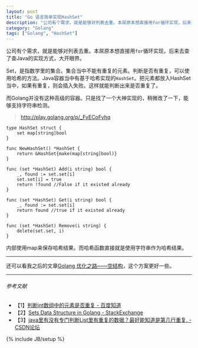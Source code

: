 ```yaml
---
layout: post
title: "Go 语言简单实现HashSet"
description: "公司有个需求，就是能够对列表去重。本屌原本想直接用for循环实现，后来去查了查Java的实现方式，大开眼界。"
category: "Golang"
tags: ["Golang", "HashSet"]
---
```


公司有个需求，就是能够对列表去重。本屌原本想直接用`for`循环实现，后来去查了查Java的实现方式，大开眼界。

Set，是指数学里的集合。集合当中不能有重复的元素。判断是否有重复，可以使用哈希的方法。Java容器当中有基于哈希实现的`HashSet`。把元素都放入HashSet当中，如果有重复，则会插入失败。这样就能判断出来是否重复了。

而Golang并没有这种高级的容器。只是找了一个大神实现的，稍微改了一下，能够支持字符串检测。

> http://play.golang.org/p/_FvECoFvhq

	type HashSet struct {
		set map[string]bool
	}
	
	func NewHashSet() *HashSet {
		return &HashSet{make(map[string]bool)}
	}
	
	func (set *HashSet) Add(i string) bool {
		_, found := set.set[i]
		set.set[i] = true
		return !found //False if it existed already
	}
	
	func (set *HashSet) Get(i string) bool {
		_, found := set.set[i]
		return found //true if it existed already
	}
	
	func (set *HashSet) Remove(i string) {
		delete(set.set, i)
	}

内部使用map来保存哈希结果。而哈希函数直接就是使用字符串作为哈希结果。

---

还可以看我之后的文章[Golang 优化之路——空结构](https://blog.cyeam.com/golang/2017/04/11/go-empty-struct)，这个方案更好一些。


---

###### *参考文献*

+ 【1】[判断int数组中的元素是否重复 - 百度知道](https://zhidao.baidu.com/question/172011519.html)
+ 【2】[Sets Data Structure in Golang - StackExchange](https://programmers.stackexchange.com/questions/177428/sets-data-structure-in-golang)
+ 【3】[java里有没有专门判断List里有重复的数据？最好能知道是第几行重复. - CSDN论坛](https://bbs.csdn.net/topics/120025156)


{% include JB/setup %}
